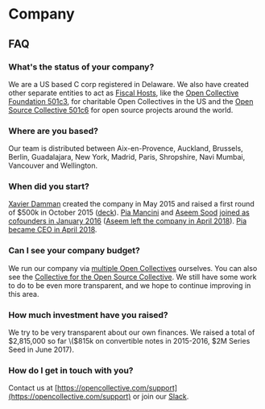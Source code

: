 # Company

## FAQ

### What's the status of your company?

We are a US based C corp registered in Delaware. We also have created other separate entities to act as [Fiscal Hosts](../fiscal-hosts/fiscal-hosts.md), like the [Open Collective Foundation 501c3](https://opencollective.com/foundation), for charitable Open Collectives in the US and the [Open Source Collective 501c6](https://opencollective.com/opensource) for open source projects around the world.

### Where are you based?

Our team is distributed between Aix-en-Provence, Auckland, Brussels, Berlin, Guadalajara, New York, Madrid, Paris, Shropshire, Navi Mumbai, Vancouver and Wellington.

### When did you start?

[Xavier Damman](https://twitter.com/xdamman) created the company in May 2015 and raised a first round of $500k in October 2015 \([deck](https://www.dropbox.com/s/klwxkewuf9mnjy1/OpenCollective.pdf?dl=0)\). [Pia Mancini](https://twitter.com/piamancini) and [Aseem Sood](https://twitter.com/aseemsood_) [joined as cofounders in January 2016](https://medium.com/open-collective/pia-mancini-and-aseem-sood-join-opencollective-as-cofounders-2d4549bd46fd) \([Aseem left the company in April 2018](https://medium.com/open-collective/team-update-19749b964e39)\). [Pia became CEO in April 2018](https://medium.com/open-collective/my-new-role-at-open-collective-3bbad22f1715).

### Can I see your company budget?

We run our company via [multiple Open Collectives](https://opencollective.com/opencollective) ourselves. You can also see the [Collective for the Open Source Collective](https://opencollective.com/opensource). We still have some work to do to be even more transparent, and we hope to continue improving in this area.

### How much investment have you raised?

We try to be very transparent about our own finances. We raised a total of $2,815,000 so far \($815k on convertible notes in 2015-2016, $2M Series Seed in June 2017\).

### How do I get in touch with you?

Contact us at [https://opencollective.com/support](https://opencollective.com/support) or join our [Slack](https://slack.opencollective.com/).

